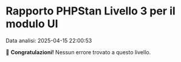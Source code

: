 # Rapporto PHPStan Livello 3 per il modulo UI

Data analisi: 2025-04-15 22:00:53

🎉 **Congratulazioni!** Nessun errore trovato a questo livello.
